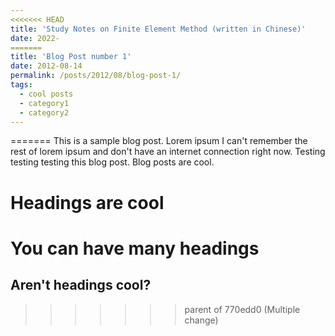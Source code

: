 ```yaml
---
<<<<<<< HEAD
title: 'Study Notes on Finite Element Method (written in Chinese)'
date: 2022-
=======
title: 'Blog Post number 1'
date: 2012-08-14
permalink: /posts/2012/08/blog-post-1/
tags:
  - cool posts
  - category1
  - category2
---
```


<!-- Note 1: "https://zhuanlan.zhihu.com/p/499454118"
Note 2: "https://zhuanlan.zhihu.com/p/500310346"
Note 3: "https://zhuanlan.zhihu.com/p/514172222"
Note 4: "https://zhuanlan.zhihu.com/p/593504667" -->

=======
This is a sample blog post. Lorem ipsum I can't remember the rest of lorem ipsum and don't have an internet connection right now. Testing testing testing this blog post. Blog posts are cool.

Headings are cool
======

You can have many headings
======

Aren't headings cool?
------
>>>>>>> parent of 770edd0 (Multiple change)
